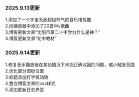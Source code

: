 ### 2025.9.13更新
1.添加了一个宇宙无敌超级帅气的音乐播放器<br>
2.向播放器中添加了20首中v歌曲<br>
3.博客更新文章“沈阳市第二十中学为什么是神？”<br>
4.博客更新文章“初中教材”  <br>

### 2025.9.14更新
1.修复音乐播放器在某些情况下未能正确收回的问题，缩小触发范围<br>
2.优化部分图标位置<br>
3.标题添加打字机动效<br>
4.整合博客文章的css样式<br>
5.添加更新日志界面<br>